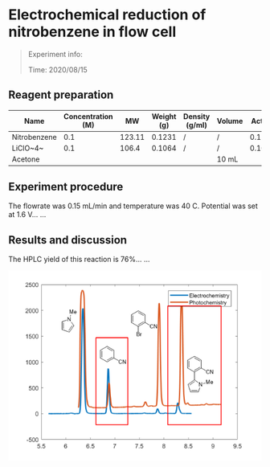 # Electrochemical reduction of nitrobenzene in flow cell

> Experiment info:
>
> Time: 2020/08/15



## Reagent preparation

| Name         | Concentration (M) | MW     | Weight (g) | Density (g/ml) | Volume | Actual |
| ------------ | ----------------- | ------ | ---------- | -------------- | ------ | ------ |
| Nitrobenzene | 0.1               | 123.11 | 0.1231     | /              | /      | 0.1265 |
| LiClO~4~     | 0.1               | 106.4  | 0.1064     | /              | /      | 0.1030 |
| Acetone      |                   |        |            |                | 10 mL  |        |

## Experiment procedure

The flowrate was 0.15 mL/min and temperature was 40 C. Potential was set at 1.6 V... ...

## Results and discussion

The HPLC yield of this reaction is 76%... ...

![image-20200815123550605](assets/Examples/image-20200815123550605.png)